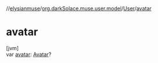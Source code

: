 //[elysianmuse](../../../index.md)/[org.darkSolace.muse.user.model](../index.md)/[User](index.md)/[avatar](avatar.md)

# avatar

[jvm]\
var [avatar](avatar.md): [Avatar](../-avatar/index.md)?
